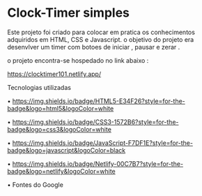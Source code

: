 # Clock-Timer simples 

Este projeto foi criado para colocar em pratica os conhecimentos adquiridos em HTML, CSS e Javascript.
o objetivo do projeto era desenvlver um timer com botoes de iniciar , pausar e zerar .

o projeto encontra-se  hospedado no link abaixo :

https://clocktimer101.netlify.app/

Tecnologias utilizadas 

• 	https://img.shields.io/badge/HTML5-E34F26?style=for-the-badge&logo=html5&logoColor=white

• 	https://img.shields.io/badge/CSS3-1572B6?style=for-the-badge&logo=css3&logoColor=white

• https://img.shields.io/badge/JavaScript-F7DF1E?style=for-the-badge&logo=javascript&logoColor=black 

•	https://img.shields.io/badge/Netlify-00C7B7?style=for-the-badge&logo=netlify&logoColor=white

• Fontes do Google 
